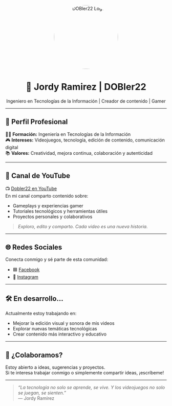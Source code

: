 <p align="center">
  <img src="https://drive.google.com/file/d/1GyaCL3wfHnicP7_KcMysWn-5mmO8z1tP/view" alt="DOBler22 Logo" width="200" style="border-radius: 50%;">
</p>

<h1 align="center">🌿 Jordy Ramirez | DOBler22</h1>
<p align="center">Ingeniero en Tecnologías de la Información | Creador de contenido | Gamer</p>

---

## 🧭 Perfil Profesional

🧑‍💻 **Formación:** Ingeniería en Tecnologías de la Información  
🎮 **Intereses:** Videojuegos, tecnología, edición de contenido, comunicación digital  
📚 **Valores:** Creatividad, mejora continua, colaboración y autenticidad

---

## 🎥 Canal de YouTube

📺 [Dobler22 en YouTube](https://www.youtube.com/@dobler22)  
En mi canal comparto contenido sobre:
- Gameplays y experiencias gamer  
- Tutoriales tecnológicos y herramientas útiles  
- Proyectos personales y colaborativos  

> _Exploro, edito y comparto. Cada video es una nueva historia._

---

## 🌐 Redes Sociales

Conecta conmigo y sé parte de esta comunidad:

- 🟦 [Facebook](https://www.facebook.com/profile.php?id=61562238764492)  
- 📸 [Instagram](https://www.instagram.com/jordy_dobler/)  

---

## 🛠️ En desarrollo...

Actualmente estoy trabajando en:
- Mejorar la edición visual y sonora de mis videos  
- Explorar nuevas temáticas tecnológicas  
- Crear contenido más interactivo y educativo  

---

## 🤝 ¿Colaboramos?

Estoy abierto a ideas, sugerencias y proyectos.  
Si te interesa trabajar conmigo o simplemente compartir ideas, ¡escríbeme!

---

> _“La tecnología no solo se aprende, se vive. Y los videojuegos no solo se juegan, se sienten.”_  
> — Jordy Ramirez
